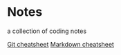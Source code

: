 # Notes
a collection of coding notes

[Git cheatsheet](https://github.com/minaorangina/Notes/cheatsheet.md)
[Markdown cheatsheet](https://github.com/adam-p/markdown-here/wiki/Markdown-Cheatsheet)